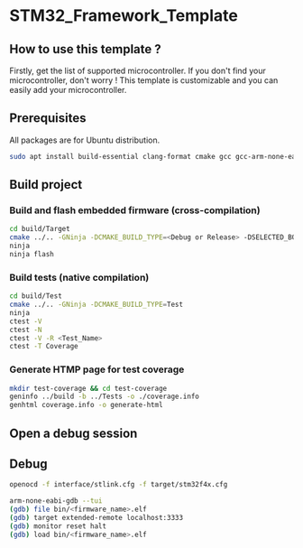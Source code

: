# STM32_Framework_Template
## How to use this template ?
Firstly, get the list of supported microcontroller.
If you don't find your microcontroller, don't worry !
This template is customizable and you can easily add your microcontroller.
## Prerequisites
All packages are for Ubuntu distribution.
```bash
sudo apt install build-essential clang-format cmake gcc gcc-arm-none-eabi-gcc gdb-multiarch lcov ninja-build openocd
```
## Build project
### Build and flash embedded firmware (cross-compilation)
```bash
cd build/Target
cmake ../.. -GNinja -DCMAKE_BUILD_TYPE=<Debug or Release> -DSELECTED_BOARD=<Your_Board>
ninja
ninja flash
```
### Build tests (native compilation)
```bash
cd build/Test
cmake ../.. -GNinja -DCMAKE_BUILD_TYPE=Test
ninja
ctest -V
ctest -N
ctest -V -R <Test_Name>
ctest -T Coverage
```
### Generate HTMP page for test coverage
```bash
mkdir test-coverage && cd test-coverage
geninfo ../build -b ../Tests -o ./coverage.info
genhtml coverage.info -o generate-html
```
## Open a debug session
## Debug
```bash
openocd -f interface/stlink.cfg -f target/stm32f4x.cfg
```
```bash
arm-none-eabi-gdb --tui
(gdb) file bin/<firmware_name>.elf
(gdb) target extended-remote localhost:3333
(gdb) monitor reset halt
(gdb) load bin/<firmware_name>.elf
```